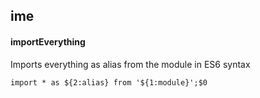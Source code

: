 ## ime
#### importEverything
Imports everything as alias from the module in ES6 syntax
```
import * as ${2:alias} from '${1:module}';$0
```